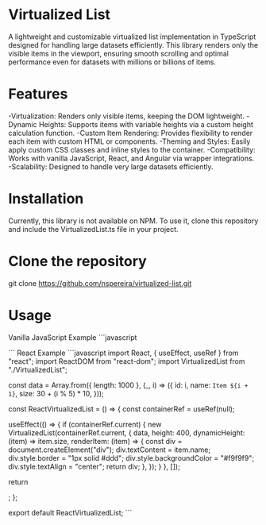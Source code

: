 # Virtualized List

A lightweight and customizable virtualized list implementation in TypeScript designed for handling large datasets efficiently. This library renders only the visible items in the viewport, ensuring smooth scrolling and optimal performance even for datasets with millions or billions of items.

# Features

-Virtualization: Renders only visible items, keeping the DOM lightweight.
-Dynamic Heights: Supports items with variable heights via a custom height calculation function.
-Custom Item Rendering: Provides flexibility to render each item with custom HTML or components.
-Theming and Styles: Easily apply custom CSS classes and inline styles to the container.
-Compatibility: Works with vanilla JavaScript, React, and Angular via wrapper integrations.
-Scalability: Designed to handle very large datasets efficiently.

# Installation

Currently, this library is not available on NPM. To use it, clone this repository and include the VirtualizedList.ts file in your project.

# Clone the repository
git clone https://github.com/nspereira/virtualized-list.git

# Usage

Vanilla JavaScript Example
´´´javascript
<div id="list-container"></div>
<script type="module">
  import VirtualizedList from "./VirtualizedList.js";

  const data = Array.from({ length: 1000 }, (_, i) => ({
    id: i,
    name: `Item ${i + 1}`,
    size: 30 + (i % 5) * 10, // Dynamic height between 30px to 70px
  }));

  const container = document.getElementById("list-container");

  new VirtualizedList(container, {
    data,
    height: 400, // Height of the container in pixels
    dynamicHeight: (item) => item.size,
    renderItem: (item) => {
      const div = document.createElement("div");
      div.textContent = item.name;
      div.style.border = "1px solid #ddd";
      div.style.backgroundColor = "#f9f9f9";
      div.style.textAlign = "center";
      return div;
    },
    className: "custom-list-container",
    styles: {
      backgroundColor: "#ffffff",
      border: "1px solid #ccc",
    },
  });
</script>
´´´
React Example
´´´javascript
import React, { useEffect, useRef } from "react";
import ReactDOM from "react-dom";
import VirtualizedList from "./VirtualizedList";

const data = Array.from({ length: 1000 }, (_, i) => ({
  id: i,
  name: `Item ${i + 1}`,
  size: 30 + (i % 5) * 10,
}));

const ReactVirtualizedList = () => {
  const containerRef = useRef<HTMLDivElement>(null);

  useEffect(() => {
    if (containerRef.current) {
      new VirtualizedList(containerRef.current, {
        data,
        height: 400,
        dynamicHeight: (item) => item.size,
        renderItem: (item) => {
          const div = document.createElement("div");
          div.textContent = item.name;
          div.style.border = "1px solid #ddd";
          div.style.backgroundColor = "#f9f9f9";
          div.style.textAlign = "center";
          return div;
        },
      });
    }
  }, []);

  return <div ref={containerRef} />;
};

export default ReactVirtualizedList;
´´´


